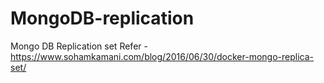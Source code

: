 # MongoDB-replication
Mongo DB Replication set
Refer - https://www.sohamkamani.com/blog/2016/06/30/docker-mongo-replica-set/
